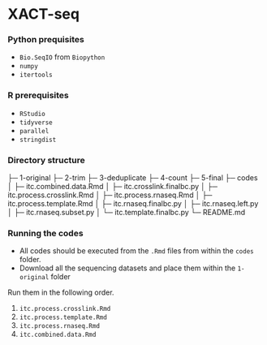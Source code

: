 # XACT-seq

### Python prequisites
- `Bio.SeqIO` from `Biopython`
- `numpy`
- `itertools`

### R prerequisites
- `RStudio`
- `tidyverse`
- `parallel`
- `stringdist`

### Directory structure
├─ 1-original
├─ 2-trim
├─ 3-deduplicate
├─ 4-count
├─ 5-final
├─ codes
│  ├─ itc.combined.data.Rmd
│  ├─ itc.crosslink.finalbc.py
│  ├─ itc.process.crosslink.Rmd
│  ├─ itc.process.rnaseq.Rmd
│  ├─ itc.process.template.Rmd
│  ├─ itc.rnaseq.finalbc.py
│  ├─ itc.rnaseq.left.py
│  ├─ itc.rnaseq.subset.py
│  └─ itc.template.finalbc.py
└─ README.md


### Running the codes
- All codes should be executed from the `.Rmd` files from within the `codes` folder. 
- Download all the sequencing datasets and place them within the `1-original` folder 

Run them in the following order.
1. `itc.process.crosslink.Rmd`
2. `itc.process.template.Rmd`
3. `itc.process.rnaseq.Rmd`
4. `itc.combined.data.Rmd`

